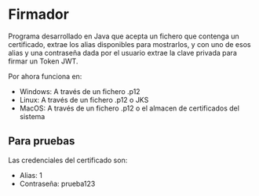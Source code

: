 # Firmador
Programa desarrollado en Java que acepta un fichero que contenga un certificado, extrae los alias disponibles para mostrarlos, y con uno de esos alias y una contraseña dada por el usuario extrae la clave privada para firmar un Token JWT.

Por ahora funciona en:
- Windows: A través de un fichero .p12
- Linux: A través de un fichero .p12 o JKS
- MacOS: A través de un fichero .p12 o el almacen de certificados del sistema

## Para pruebas
Las credenciales del certificado son:
- Alias: 1
- Contraseña: prueba123
